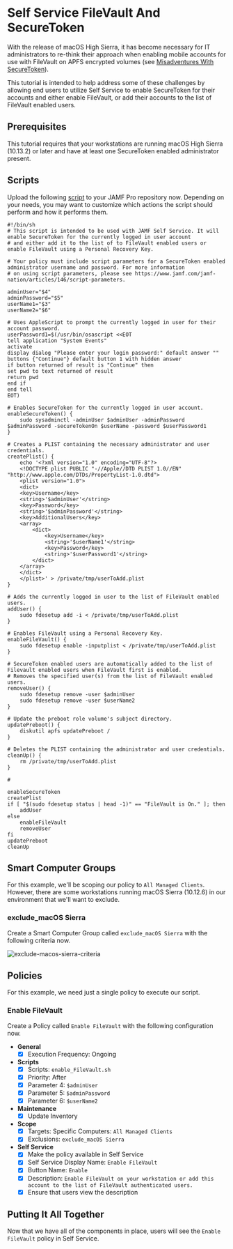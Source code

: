 # Self Service FileVault And SecureToken

With the release of macOS High Sierra, it has become necessary for IT administrators to re-think their approach when enabling mobile accounts for use with FileVault on APFS encrypted volumes (see [Misadventures With SecureToken](http://toplessbanana.com/posts/misadventures-with-securetoken)).

This tutorial is intended to help address some of these challenges by allowing end users to utilize Self Service to enable SecureToken for their accounts and either enable FileVault, or add their accounts to the list of FileVault enabled users.

## Prerequisites

This tutorial requires that your workstations are running macOS High Sierra (10.13.2) or later and have at least one SecureToken enabled administrator present.

## Scripts

Upload the following [script](https://github.com/ToplessBanana/tutorials/blob/master/HOW-TO-self-service-filevault-and-securetoken/resources/enable_FileVault.sh) to your JAMF Pro repository now. Depending on your needs, you may want to customize which actions the script should perform and how it performs them.

```
#!/bin/sh
# This script is intended to be used with JAMF Self Service. It will enable SecureToken for the currently logged in user account
# and either add it to the list of to FileVault enabled users or enable FileVault using a Personal Recovery Key.

# Your policy must include script parameters for a SecureToken enabled administrator username and password. For more information
# on using script parameters, please see https://www.jamf.com/jamf-nation/articles/146/script-parameters.

adminUser="$4"
adminPassword="$5"
userName1="$3"
userName2="$6"

# Uses AppleScript to prompt the currently logged in user for their account password.
userPassword1=$(/usr/bin/osascript <<EOT
tell application "System Events"
activate
display dialog "Please enter your login password:" default answer "" buttons {"Continue"} default button 1 with hidden answer
if button returned of result is "Continue" then
set pwd to text returned of result
return pwd
end if
end tell
EOT)

# Enables SecureToken for the currently logged in user account.
enableSecureToken() {
    sudo sysadminctl -adminUser $adminUser -adminPassword $adminPassword -secureTokenOn $userName -password $userPassword1
}

# Creates a PLIST containing the necessary administrator and user credentials.
createPlist() {
    echo '<?xml version="1.0" encoding="UTF-8"?>
    <!DOCTYPE plist PUBLIC "-//Apple//DTD PLIST 1.0//EN" "http://www.apple.com/DTDs/PropertyList-1.0.dtd">
    <plist version="1.0">
    <dict>
    <key>Username</key>
    <string>'$adminUser'</string>
    <key>Password</key>
    <string>'$adminPassword'</string>
    <key>AdditionalUsers</key>
    <array>
        <dict>
            <key>Username</key>
            <string>'$userName1'</string>
            <key>Password</key>
            <string>'$userPassword1'</string>
        </dict>
    </array>
    </dict>
    </plist>' > /private/tmp/userToAdd.plist
}

# Adds the currently logged in user to the list of FileVault enabled users.
addUser() {
    sudo fdesetup add -i < /private/tmp/userToAdd.plist
}

# Enables FileVault using a Personal Recovery Key.
enableFileVault() {
    sudo fdesetup enable -inputplist < /private/tmp/userToAdd.plist
}

# SecureToken enabled users are automatically added to the list of Filevault enabled users when FileVault first is enabled.
# Removes the specified user(s) from the list of FileVault enabled users.
removeUser() {
    sudo fdesetup remove -user $adminUser
    sudo fdesetup remove -user $userName2
}

# Update the preboot role volume's subject directory.
updatePreboot() {
    diskutil apfs updatePreboot /
}

# Deletes the PLIST containing the administrator and user credentials.
cleanUp() {
    rm /private/tmp/userToAdd.plist
}

#

enableSecureToken
createPlist
if [ "$(sudo fdesetup status | head -1)" == "FileVault is On." ]; then
    addUser
else
    enableFileVault
    removeUser
fi
updatePreboot
cleanUp
```

## Smart Computer Groups

For this example, we'll be scoping our policy to `All Managed Clients`. However, there are some workstations running macOS Sierra (10.12.6) in our environment that we'll want to exclude.

### exclude_macOS Sierra

Create a Smart Computer Group called `exclude_macOS Sierra` with the following criteria now.

![exclude-macos-sierra-criteria](https://github.com/ToplessBanana/tutorials/blob/master/HOW-TO-self-service-filevault-and-securetoken/resources/exclude-macos-sierra-criteria.png)

## Policies

For this example, we need just a single policy to execute our script.

### Enable FileVault

Create a Policy called `Enable FileVault` with the following configuration now.

- **General**
  - [x] Execution Frequency: Ongoing
- **Scripts**
  - [x] Scripts: `enable_FileVault.sh`
  - [x] Priority: After
  - [x] Parameter 4: `$adminUser`
  - [x] Parameter 5: `$adminPassword`
  - [x] Parameter 6: `$userName2`
- **Maintenance**
  - [x] Update Inventory
- **Scope**
  - [x] Targets: Specific Computers: `All Managed Clients`
  - [x] Exclusions: `exclude_macOS Sierra`
- **Self Service**
  - [x] Make the policy available in Self Service
  - [x] Self Service Display Name: `Enable FileVault`
  - [x] Button Name: `Enable`
  - [x] Description: `Enable FileVault on your workstation or add this account to the list of FileVault authenticated users.`
  - [x] Ensure that users view the description

## Putting It All Together

Now that we have all of the components in place, users will see the `Enable FileVault` policy in Self Service.
